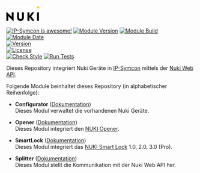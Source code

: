 [![Image](imgs/NUKI_Logo.png)](https://nuki.io/de/)

[![IP-Symcon is awesome!](https://img.shields.io/badge/IP--Symcon-6.0-blue.svg)](https://www.symcon.de)
[![Module Version](https://img.shields.io/badge/Module_Version-2.0-blue.svg)]()
[![Module Build](https://img.shields.io/badge/Module_Build-2-blue.svg)]()
[![Module Date](https://img.shields.io/badge/Module_Date-20220718-blue.svg)]()  
[![Version](https://img.shields.io/badge/Nuki_Web_API_Version-1.4.0-yellow.svg)]()  
[![License](https://img.shields.io/badge/License-CC%20BY--NC--SA%204.0-green.svg)](https://creativecommons.org/licenses/by-nc-sa/4.0/)  
[![Check Style](https://github.com/ubittner/SymconNukiWeb/workflows/Check%20Style/badge.svg)](https://github.com/ubittner/SymconNukiWeb/actions)
[![Run Tests](https://github.com/ubittner/SymconNukiWeb/workflows/Run%20Tests/badge.svg)](https://github.com/ubittner/SymconNukiWeb/actions)  

Dieses Repository integriert Nuki Geräte in [IP-Symcon](https://www.symcon.de) mittels der [Nuki Web API](https://developer.nuki.io/page/nuki-web-api-1-4/3).  

Folgende Module beinhaltet dieses Repository (in alphabetischer Reihenfolge):

- __Configurator__ ([Dokumentation](Configurator))  
  Dieses Modul verwaltet die vorhandenen Nuki Geräte.

- __Opener__ ([Dokumentation](Opener))  
  Dieses Modul integriert den [NUKI Opener](https://nuki.io/de/opener).  

- __SmartLock__ ([Dokumentation](SmartLock))  
  Dieses Modul integriert das [NUKI Smart Lock](https://nuki.io/de/smart-lock/) 1.0, 2.0, 3.0 (Pro).

- __Splitter__ ([Dokumentation](Splitter))  
  Dieses Modul stellt die Kommunikation mit der Nuki Web API her.
